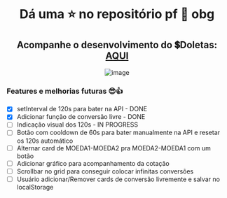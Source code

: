 <div align="center">

# Dá uma ⭐ no repositório pf 🙏 obg
## Acompanhe o desenvolvimento do 💲Doletas: [AQUI](https://samubarreto.github.io/Doletas/)

  ![image](https://github.com/samubarreto/Doletas/assets/70921394/f3a485e2-71ba-4172-b6ab-443fb068f00e)

<div align="left">

### Features e melhorias futuras 😎👍

* [X] setInterval de 120s para bater na API - DONE
* [X] Adicionar função de conversão livre - DONE
* [ ] Indicação visual dos 120s - IN PROGRESS
* [ ] Botão com cooldown de 60s para bater manualmente na API e resetar os 120s automático
* [ ] Alternar card de MOEDA1-MOEDA2 pra MOEDA2-MOEDA1 com um botão
* [ ] Adicionar gráfico para acompanhamento da cotação
* [ ] Scrollbar no grid para conseguir colocar infinitas conversões
* [ ] Usuário adicionar/Remover cards de conversão livremente e salvar no localStorage

</div>
</div
